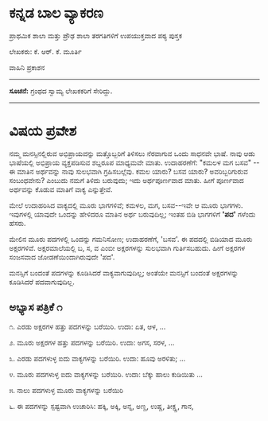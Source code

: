 # ಕನ್ನಡ ಬಾಲ ವ್ಯಾಕರಣ 

ಪ್ರಾಥಮಿಕ ಶಾಲಾ ಮತ್ತು ಪ್ರೌಢ ಶಾಲಾ ತರಗತಿಗಳಿಗೆ ಉಪಯುಕ್ತವಾದ ಪಠ್ಯ ಪುಸ್ತಕ

ಲೇಖಕರು: ಕೆ. ಆರ್. ಕೆ. ಮೂರ್ತಿ 

ವಾಹಿನಿ ಪ್ರಕಾಶನ 

---- 

**ಸೂಚನೆ:** ಗ್ರಂಥದ ಸ್ವಾಮ್ಯ ಲೇಖಕಕರಿಗೆ ಸೇರಿದ್ದು.

----

# ವಿಷಯ ಪ್ರವೇಶ 

ನಮ್ಮ ಮನಸ್ಸಿನಲ್ಲಿರುವ ಅಭಿಪ್ರಾಯವನ್ನು ಮತ್ತೊಬ್ಬರಿಗೆ ತಿಳಿಸಲು ನೆರವಾಗುವ ಒಂದು ಸಾಧನವೇ ಭಾಷೆ. ನಾವು ಆಡು ಭಾಷೆಯಲ್ಲಿ ಅಭಿಪ್ರಾಯ ವ್ಯಕ್ತಪಡಿಸುವ ಶಬ್ದರೂಪ ಮಾಧ್ಯಮವೇ ಮಾತು. ಉದಾಹರಣೆಗೆ: "ಕಮಲಳ ಮಗ ಬಸವ" -- ಈ ಮಾತಿನ ಅರ್ಥವನ್ನು ನಾವು ಸುಲಭವಾಗಿ ಗ್ರಹಿಸಬಲ್ಲೆವು. ಕಮಲ ಯಾರು? ಬಸವ ಯಾರು? ಅವರಿಬ್ಬರಿಗುರುವ ಸಂಬಂಧವೇನು? ಎಂಬುದು ನಮಗೆ ತಿಳಿದು ಬರುವುದು; ಇದು ಅರ್ಥಪೂರ್ಣವಾದ ಮಾತು. ಹೀಗೆ ಪೂರ್ಣವಾದ ಅರ್ಥವನ್ನು ಕೊಡುವ ಮಾತಿಗೆ ವಾಕ್ಯ ಎನ್ನುತ್ತೇವೆ.

ಮೇಲೆ ಉದಾಹರಿಸಿದ ವಾಕ್ಯದಲ್ಲಿ ಮೂರು ಭಾಗಗಳಿವೆ; ಕಮಳಲ, ಮಗ, ಬಸವ--ಇವೇ ಆ ಮೂರು ಭಾಗಗಳು. ಇವುಗಳಲ್ಲಿ ಯಾವುದೇ ಒಂದನ್ನು ಹೇಳಿದರೂ ಮಾತಿನ ಅರ್ಥ ಬರುವುದಿಲ್ಲ; ಇಂತಹ ಬಿಡಿ ಭಾಗಗಳಿಗೆ **'ಪದ'** ಗಳೆಂದು ಹೆಸರು. 

ಮೇಲಿನ ಮೂರು ಪದಗಳಲ್ಲಿ ಒಂದನ್ನು ಗಮನಿಸೋಣ; ಉದಾಹರಣೆಗೆ, 'ಬಸವ'. ಈ ಪದದಲ್ಲಿ ಬಿಡಿಯಾದ ಮೂರು ಅಕ್ಷರಗಳಿವೆ. ಅಕ್ಷರಮಾಲೆಯಲ್ಲಿ ಬ, ಸ, ವ ಎಂಬೀ ಅಕ್ಷರಗಳನ್ನು ಸುಲಭವಾಗಿ ಗುರ್ತಿಸಬಹುದು. ಹೀಗೆ ಅಕ್ಷರಗಳ ಸಂಜಸವಾದ ಜೋಡಣೆಯಿಂದಾಗಿರುವುದೇ 'ಪದ'. 

ಮನಸ್ಸಿಗೆ ಬಂದಂತೆ ಪದಗಳನ್ನು ಕೂಡಿಸಿದರೆ ವಾಕ್ಯವಾಗುವುದಿಲ್ಲ; ಅಂತೆಯೇ ಮನಸ್ಸಿಗೆ ಬಂದಂತೆ ಅಕ್ಷರಗಳನ್ನು ಕೂಡಿಸಿದರೆ ಪದವಾಗುವುದಿಲ್ಲ. 

## ಅಭ್ಯಾಸ ಪತ್ರಿಕೆ ೧ 

೧. ಎರಡು ಅಕ್ಷರಗಳ ಹತ್ತು ಪದಗಳನ್ನು ಬರೆಯಿರಿ. ಉದಾ: ಏತ, ಆಳ, ...

೨. ಮೂರು ಅಕ್ಷರಗಳ ಹತ್ತು ಪದಗಳನ್ನು ಬರೆಯಿರಿ. ಉದಾ: ಅಗಸ, ಸರಳ, ...

೩. ಎರಡು ಪದಗಳುಳ್ಳ ಐದು ವಾಕ್ಯಗಳನ್ನು ಬರೆಯಿರಿ. ಉದಾ: ಹೂವು ಅರಳಿತು; ... 

೪. ಮೂರು ಪದಗಳುಳ್ಳ ಐದು ವಾಕ್ಯಗಳನ್ನು ಬರೆಯಿರಿ. ಉದಾ: ಬೆಕ್ಕು ಹಾಲು ಕುಡಿಯಿತು ... 

೫. ನಾಲು ಪದಗಳುಳ್ಳ ಮೂರು ವಾಕ್ಯಗಳನ್ನು ಬರೆಯಿರಿ 

೬. ಈ ಪದಗಳನ್ನು ಸ್ಪಷ್ಟವಾಗಿ ಉಚಾರಿಸಿ: ಹಕ್ಕಿ, ಅಕ್ಕಿ, ಅನ್ನ, ಅಣ್ಣ, ಉಷ್ಣ, ತೀಕ್ಷ್ಣ, ಗಾನ, 
